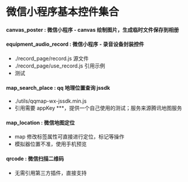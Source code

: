 # 微信小程序基本控件集合

#### canvas_poster : 微信小程序 - canvas 绘制图片，生成临时文件保存到相册

#### equipment_audio_record : 微信小程序 - 录音设备封装控件

- ./record_page/record.js 源文件
- ./record_page/use_record.js 引用示例
- 测试

#### map_search_place : qq 地理位置查询 jssdk

- ./utils/qqmap-wx-jssdk.min.js
- 引用需要 appKey ***，提供一个自己使用的测试；服务来源腾讯地图服务

#### map_location : 微信地图定位

- map 修改标签属性可直接进行定位，标记等操作
- 模拟器位置不准，使用手机预览

#### qrcode : 微信扫描二维码

- 无需引用第三方插件，直接支持
